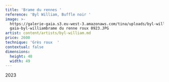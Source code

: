 ```yaml
---
title: 'Brame du rennes '
reference: 'Byl William, Buffle noir '
image: >-
  https://galerie-gaia.s3.eu-west-3.amazonaws.com/tina/uploads/byl-william/galerie
  gaia-byl-williambrame du renne roux 0923.JPG
artist: content/artists/byl-william.md
price: 2600
technique: 'Grès roux  '
contextual: false
dimensions:
  height: 48
  width: 49
---
```


2023
